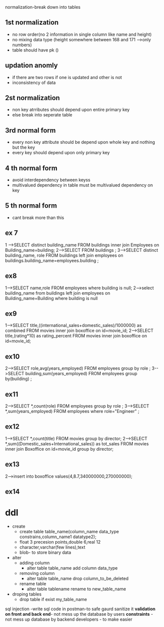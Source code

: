 normalization-break down into tables

## 1st normalization

- no row order(no 2 information in single column like name and height)
- no mixing data type (height somewhere between 168 and 171 -->only numbers)
- table should have pk ()

## updation anomly

- if there are two rows if one is updated and other is not
- inconsistency of data

## 2st normalization

- non key atrributes should depend upon entire primary key
- else break into seperate table

## 3rd normal form

- every non key attribute should be depend upon whole key and nothing but the key
- every key should depend upon only primary key

## 4 th normal form

- avoid interdependency between keyss
- multivalued dependency in table must be multivalued dependency on key

## 5 th normal form

- cant break more than this

## ex 7

1 -->SELECT distinct building_name FROM buildings inner join Employees on Building_name=building;
2-->SELECT
FROM buildings ;
3-->SELECT distinct building_name, role FROM buildings left join employees on buildings.building_name=employees.building ;

## ex8

1-->SELECT name,role FROM employees where building is null;
2-->select building_name from buildings left join employees on Building_name=Building where building is null

## ex9

1-->SELECT title,((international_sales+domestic_sales)/1000000) as combined FROM movies inner join boxoffice on id=movie_id;
2-->SELECT title,(rating\*10) as rating_percent FROM movies inner join boxoffice on id=movie_id;

## ex10

2-->SELECT role,avg(years_employed) FROM employees group by role ;
3-->SELECT building,sum(years_employed) FROM employees group by(building) ;

## ex11

2-->SELECT \*,count(role) FROM employees group by role ;
3-->SELECT \*,sum(years_employed) FROM employees
where role="Engineer" ;

## ex12

1-->SELECT \*,count(title) FROM movies group by director;
2-->SELECT \*,sum((Domestic_sales+International_sales)) as tot_sales FROM movies inner join Boxoffice on id=movie_id group by director;

## ex13

2-->insert into boxoffice values(4,8.7,340000000,270000000);

## ex14

# ddl

- create
  - create table table_name(column_name data_type constrains,column_name1 datatype2);
  - float 3 precesion points,double 6,real 12
  - character,varchar(few lines),text
  - blob- to store binary data
- alter
  - adding column
    - alter table table_name add column data_type
  - removing column
    - alter table table_name drop column_to_be_deleted
  - rename table
    - alter table tablename rename to new_table_name
- droping tables
  - drop table if exist my_table_name

sql injection -write sql code in postman-to safe gaurd sanitize it
**validation on front and back end**- not mess up the database by users
**constraints** - not mess up database by backend developers - to make easier

